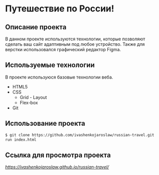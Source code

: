 # Путешествие по России!


## Описание проекта

В данном проекте используются технологии, которые позволяют сделать ваш сайт адаптивным под любое устройство. Также для верстки использовался графический редактор Figma.

## Используемые технологии

В проекте используюся базовые технологии веба.
  - HTML5
  - CSS
    - Grid - Layout
    - Flex-box
  - Git

## Использование проекта

```sh
$ git clone https://github.com/ivashenkojaroslaw/russian-travel.git
run index.html 
```

## Ссылка для просмотра проекта
*https://ivashenkojaroslaw.github.io/russian-travel/*